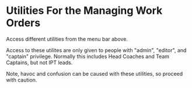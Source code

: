 Utilities For the Managing Work Orders
======================================

Access different utilities from the menu bar above.

Access to these utilites are only given to people with
"admin", "editor", and "captain" privilege.  Normally this includes
Head Coaches and Team Captains, but not IPT leads.

Note, havoc and confusion can be caused with these utilities, so 
proceed with caution.


